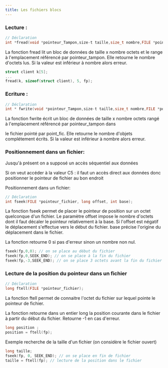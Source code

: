 ```yaml
---
title: Les fichiers blocs
---
```


### Lecture :

```c
// Déclaration
int *fread(void *pointeur_Tampon,size-t taille,size_t nombre,FILE *point_fic);
```

La fonction fread lit un bloc de données de taille x nombre octets et le range à l'emplacement référencé par pointeur_tampon. Elle retourne le nombre d'octets lus. Si la valeur est inférieur à
nombre alors erreur.

```c
struct client k[5];
...
fread(k, sizeof(struct client), 5, fp);
```

### Ecriture :

```c
// Déclaration
int * fwrite(void *pointeur_Tampon,size-t taille,size_t nombre,FILE *point_fic);
```

La fonction fwrite écrit un bloc de données de taille x nombre octets rangé à l'emplacement référencé par pointeur_tampon dans

le fichier pointé par point_fic. Elle retourne le nombre d'objets complétement écrits. Si la valeur est inférieur à nombre alors erreur.

### Positionnement dans un fichier:

Jusqu'à présent on a supposé un accès séquentiel aux données

Si on veut accéder à la valeur C5 : il faut un accès direct aux données donc positionner le pointeur de fichier au bon endroit

Positionnement dans un fichier:

```c
// Déclaration
int fseek(FILE *pointeur_fichier, long offset, int base);
```

La fonction fseek permet de placer le pointeur de position sur un octet quelconque d'un fichier. Le paramètre offset impose le nombre d'octets dont il faut décaler le pointeur relativement à la base. Si l'offset est négatif le déplacement s'effectue vers le début du fichier. base précise l'origine du déplacement dans le fichier.

La fonction retourne 0 si pas d'erreur sinon un nombre non nul.

```c
fseek(fp,0,0); // on se place au début du fichier
fseek(fp,0,SEEK_END); // on se place à la fin du fichier
fseek(fp,-3,SEEK_END); // on se place 3 octets avant la fin du fichier
```

### Lecture de la position du pointeur dans un fichier

```c
// Déclaration
long ftell(FILE *pointeur_fichier);
```

La fonction ftell permet de connaitre l'octet du fichier sur lequel pointe le pointeur de fichier. 

La fonction retourne dans un entier long la position courante dans le fichier à partir du début du fichier. Retourne -1 en cas d'erreur.

```c
long position ;
position = ftell(fp);
```

Exemple recherche de la taille d'un fichier (on considère le fichier ouvert)

```c
long taille;
fseek(fp, 0, SEEK_END); // on se place en fin de fichier
taille = ftell(fp); // lecture de la position dans le fichier
```
